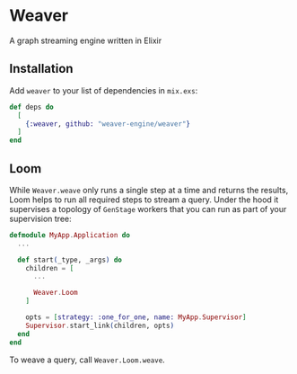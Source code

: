 # Weaver

A graph streaming engine written in Elixir

## Installation

Add `weaver` to your list of dependencies in `mix.exs`:

```elixir
def deps do
  [
    {:weaver, github: "weaver-engine/weaver"}
  ]
end
```

## Loom

While `Weaver.weave` only runs a single step at a time and returns the results,
Loom helps to run all required steps to stream a query. Under the hood it
supervises a topology of `GenStage` workers that you can run as part of your
supervision tree:

```elixir
defmodule MyApp.Application do
  ...

  def start(_type, _args) do
    children = [
      ...

      Weaver.Loom
    ]

    opts = [strategy: :one_for_one, name: MyApp.Supervisor]
    Supervisor.start_link(children, opts)
  end
end
```

To weave a query, call `Weaver.Loom.weave`.
